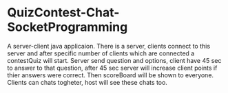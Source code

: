 # QuizContest-Chat-SocketProgramming
A server-client java applicaion.
There is a server, clients connect to this server and after specific number of clients which are connected a contestQuiz will start.
Server send question and options, client have 45 sec to answer to that question, after 45 sec server will increase client points if thier answers were correct.
Then scoreBoard will be shown to everyone.
Clients can chats togheter, host will see these chats too. 
